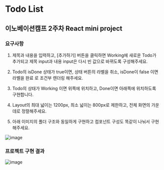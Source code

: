 # Todo List

## 이노베이션캠프 2주차 React mini project

### 요구사항

1. 제목과 내용을 입력하고, [추가하기] 버튼을 클릭하면 Working에 새로운 Todo가 추가되고 제목 input과 내용 input은 다시 빈 값으로 바뀌도록 구성해주세요.

2. Todo의 isDone 상태가 true이면, 상태 버튼의 라벨을 취소, isDone이 false 이면 라벨을 완료 로 조건부 렌더링 해주세요.

3. Todo의 상태가 Working 이면 위쪽에 위치하고, Done이면 아래쪽에 위치하도록 구현합니다.

4. Layout의 최대 넓이는 1200px, 최소 넓이는 800px로 제한하고, 전체 화면의 가운데로 정렬해주세요.

5. 아래 이미지의 폴더 구조와 동일하게 구현하고 컴포넌트 구성도 똑같이 나눠서 구현해주세요.

![image](https://user-images.githubusercontent.com/83802168/185139369-6548ed6d-59d4-4229-b06f-2e30edc0041e.png)


### 프로젝트 구현 결과

![image](https://user-images.githubusercontent.com/83802168/185133701-e53eeb7d-1339-4e5c-b250-9225d46580cf.png)
